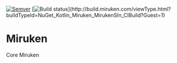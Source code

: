 [![Semver](http://img.shields.io/SemVer/2.0.0.png)](http://semver.org/spec/v2.0.0.html) [![Build status](http://build.miruken.com/guestAuth/app/rest/builds/buildType:(id:NuGet_Kotlin_Miruken_MirukenSln_CIBuild)/statusIcon.svg)](http://build.miruken.com/viewType.html?buildTypeId=NuGet_Kotlin_Miruken_MirukenSln_CIBuild?Guest=1)



# Miruken
Core Miruken
